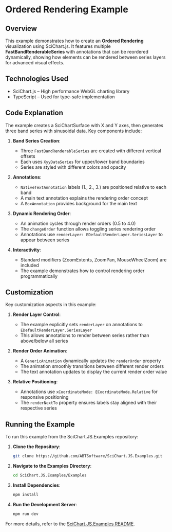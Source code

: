 # Ordered Rendering Example

## Overview

This example demonstrates how to create an **Ordered Rendering** visualization using SciChart.js. It features multiple **FastBandRenderableSeries** with annotations that can be reordered dynamically, showing how elements can be rendered between series layers for advanced visual effects.

## Technologies Used

- SciChart.js – High performance WebGL charting library
- TypeScript – Used for type-safe implementation

## Code Explanation

The example creates a SciChartSurface with X and Y axes, then generates three band series with sinusoidal data. Key components include:

1. **Band Series Creation**:
   - Three `FastBandRenderableSeries` are created with different vertical offsets
   - Each uses `XyyDataSeries` for upper/lower band boundaries
   - Series are styled with different colors and opacity

2. **Annotations**:
   - `NativeTextAnnotation` labels (1., 2., 3.) are positioned relative to each band
   - A main text annotation explains the rendering order concept
   - A `BoxAnnotation` provides background for the main text

3. **Dynamic Rendering Order**:
   - An animation cycles through render orders (0.5 to 4.0)
   - The `changeOrder` function allows toggling series rendering order
   - Annotations use `renderLayer: EDefaultRenderLayer.SeriesLayer` to appear between series

4. **Interactivity**:
   - Standard modifiers (ZoomExtents, ZoomPan, MouseWheelZoom) are included
   - The example demonstrates how to control rendering order programmatically

## Customization

Key customization aspects in this example:

1. **Render Layer Control**:
   - The example explicitly sets `renderLayer` on annotations to `EDefaultRenderLayer.SeriesLayer`
   - This allows annotations to render between series rather than above/below all series

2. **Render Order Animation**:
   - A `GenericAnimation` dynamically updates the `renderOrder` property
   - The animation smoothly transitions between different render orders
   - The text annotation updates to display the current render order value

3. **Relative Positioning**:
   - Annotations use `xCoordinateMode: ECoordinateMode.Relative` for responsive positioning
   - The `renderNextTo` property ensures labels stay aligned with their respective series

## Running the Example

To run this example from the SciChart.JS.Examples repository:

1. **Clone the Repository**:
   ```bash
   git clone https://github.com/ABTSoftware/SciChart.JS.Examples.git
   ```

2. **Navigate to the Examples Directory**:
   ```bash
   cd SciChart.JS.Examples/Examples
   ```

3. **Install Dependencies**:
   ```bash
   npm install
   ```

4. **Run the Development Server**:
   ```bash
   npm run dev
   ```

For more details, refer to the [SciChart.JS.Examples README](https://github.com/ABTSoftware/SciChart.JS.Examples/blob/master/README.md).